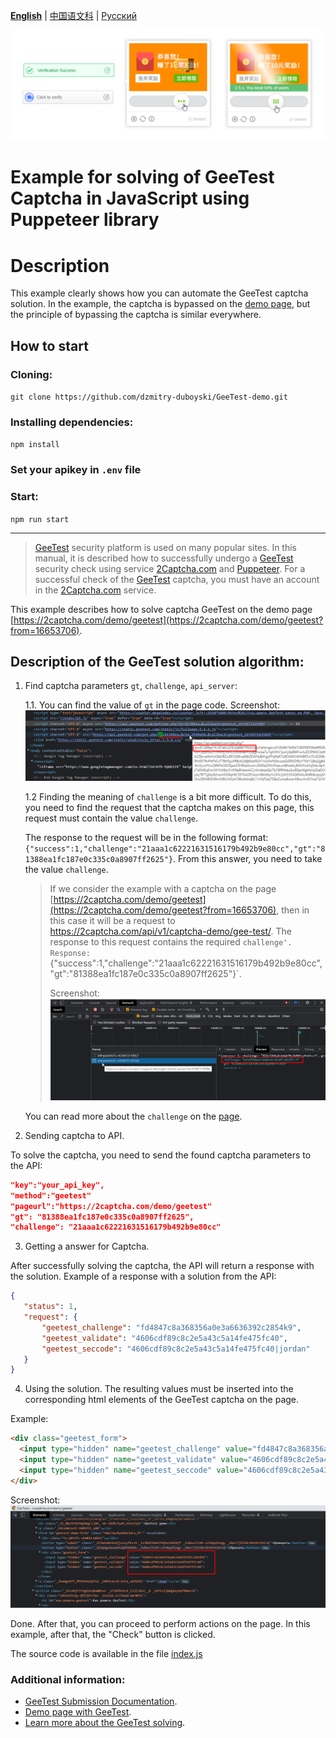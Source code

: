 <b>[English](README.md)</b> | [中国语文科](README.zh.md) | [Русский](README.ru.md)

![geetest captcha](./screenshot/geetest.png)

# Example for solving of GeeTest Captcha in JavaScript using Puppeteer library

# Description
This example clearly shows how you can automate the GeeTest captcha solution. In the example, the captcha is bypassed on the [demo page](https://2captcha.com/demo/geetest), but the principle of bypassing the captcha is similar everywhere.

## How to start
### Cloning:
`git clone https://github.com/dzmitry-duboyski/GeeTest-demo.git`

### Installing dependencies:
`npm install`

### Set your apikey in `.env` file

### Start:
`npm run start`

---
>[GeeTest](https://www.geetest.com/) security platform is used on many popular sites. In this manual, it is described how to successfully undergo a [GeeTest](https://www.geetest.com/) security check using service [2Captcha.com](https://2captcha.com/?from=16653706) and [Puppeteer](https://pptr.dev/). For a successful check of the [GeeTest](https://www.geetest.com/) captcha, you must have an account in the [2Captcha.com](https://2captcha.com/?from=16653706) service.

This example describes how to solve captcha GeeTest on the demo page [https://2captcha.com/demo/geetest](https://2captcha.com/demo/geetest?from=16653706).

## Description of the GeeTest solution algorithm:
1. Find captcha parameters `gt`, `challenge`, `api_server`:

    1.1. You can find the value of `gt` in the page code.
    Screenshot:
    ![the gt value in the page code](./screenshot/gt_value.png)

    1.2 Finding the meaning of `challenge` is a bit more difficult. 
    To do this, you need to find the request that the captcha makes on this page, this request must contain the value `challenge`.

    The response to the request will be in the following format:
    `{"success":1,"challenge":"21aaa1c62221631516179b492b9e80cc","gt":"81388ea1fc187e0c335c0a8907ff2625"}`. From this answer, you need to take the value `challenge`. 

    >If we consider the example with a captcha on the page [https://2captcha.com/demo/geetest](https://2captcha.com/demo/geetest?from=16653706), then in this case it will be a request to https://2captcha.com/api/v1/captcha-demo/gee-test/. The response to this request contains the required `challenge'.
    >Response: `{"success":1,"challenge":"21aaa1c62221631516179b492b9e80cc","gt":"81388ea1fc187e0c335c0a8907ff2625"}`.
    >
    >Screenshot:
    ![the challenge value in the page code](./screenshot/challenge_value.png)

    You can read more about the `challenge` on the [page](https://2captcha.com/p/geetest?from=16653706).

2. Sending captcha to API.

To solve the captcha, you need to send the found captcha parameters to the API:
```json
"key":"your_api_key",
"method":"geetest"
"pageurl":"https://2captcha.com/demo/geetest"
"gt": "81388ea1fc187e0c335c0a8907ff2625",
"challenge": "21aaa1c62221631516179b492b9e80cc"
```

3. Getting a answer for Captcha.

After successfully solving the captcha, the API will return a response with the solution. Example of a response with a solution from the API:
```json
{
   "status": 1,
   "request": {
       "geetest_challenge": "fd4847c8a368356a0e3a6636392c2854k9",
       "geetest_validate": "4606cdf89c8c2e5a43c5a14fe475fc40",
       "geetest_seccode": "4606cdf89c8c2e5a43c5a14fe475fc40|jordan"
   }
}
```

4. Using the solution.
The resulting values must be inserted into the corresponding html elements of the GeeTest captcha on the page.

Example:
```html
<div class="geetest_form">
  <input type="hidden" name="geetest_challenge" value="fd4847c8a368356a0e3a6636392c2854k9">
  <input type="hidden" name="geetest_validate" value="4606cdf89c8c2e5a43c5a14fe475fc40">
  <input type="hidden" name="geetest_seccode" value="4606cdf89c8c2e5a43c5a14fe475fc40">
</div>
```

Screenshot:
![inserting the answer into the html elements of the GeeTest captcha on the page](./screenshot/answer_in_html.png)

Done. After that, you can proceed to perform actions on the page. In this example, after that, the "Check" button is clicked. 

The source code is available in the file [index.js](/index.js)

### Additional information:
- [GeeTest Submission Documentation](https://2captcha.com/2captcha-api#solving_geetest?from=16653706).
- [Demo page with GeeTest](https://2captcha.com/demo/geetest?from=16653706).
- [Learn more about the GeeTest solving](https://2captcha.com/p/geetest?from=16653706).
